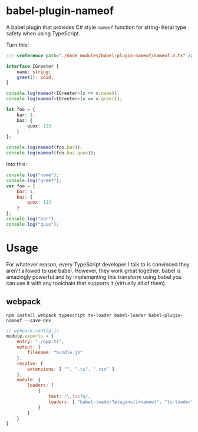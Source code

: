 # babel-plugin-nameof

A babel plugin that provides C# style `nameof` function for string-literal type safety when using TypeScript.

Turn this:
``` typescript
/// <reference path="./node_modules/babel-plugin-nameof/nameof.d.ts" />

interface IGreeter {
    name: string;
    greet(): void;
}

console.log(nameof<IGreeter>(x => x.name));
console.log(nameof<IGreeter>(x => x.greet));

let foo = {
    bar: 1,
    baz: {
        quux: 123
    }
};

console.log(nameof(foo.bar));
console.log(nameof(foo.baz.quux));
```

Into this:
``` javascript
console.log("name");
console.log("greet");
var foo = {
    bar: 1,
    baz: {
        quux: 123
    }
};
console.log("bar");
console.log("quux");

```

# Usage
For whatever reason, every TypeScript developer I talk to is convinced they aren't allowed to use babel. However, they work great together. babel is amazingly powerful and by implementing this transform using babel you can use it with any toolchain that supports it (virtually all of them).

## webpack
```
npm install webpack typescript ts-loader babel-loader babel-plugin-nameof --save-dev
```
``` javascript
// webpack.config.js
module.exports = {
    entry: "./app.ts",
    output: {
        filename: "bundle.js"
    },
    resolve: {
        extensions: [ "", ".ts", ".tsx" ]
    },
    module: {
        loaders: [
            { 
                test: /\.tsx?$/, 
                loaders: [ "babel-loader?plugins[]=nameof", "ts-loader" ]
            }
        ]
    }
}
```
